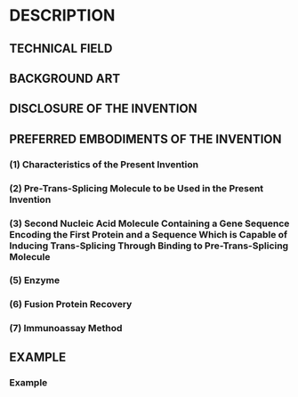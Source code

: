 # DESCRIPTION

## TECHNICAL FIELD

## BACKGROUND ART

## DISCLOSURE OF THE INVENTION

## PREFERRED EMBODIMENTS OF THE INVENTION

### (1) Characteristics of the Present Invention

### (2) Pre-Trans-Splicing Molecule to be Used in the Present Invention

### (3) Second Nucleic Acid Molecule Containing a Gene Sequence Encoding the First Protein and a Sequence Which is Capable of Inducing Trans-Splicing Through Binding to Pre-Trans-Splicing Molecule

### (5) Enzyme

### (6) Fusion Protein Recovery

### (7) Immunoassay Method

## EXAMPLE

### Example

